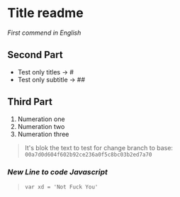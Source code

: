 # Title readme

*First commend in English*

## Second Part

- Test only titles -> #
- Test only subtitle -> ##

## Third Part

1. Numeration one
1. Numeration two
1. Numeration three

> It's blok the text to test for change branch to base: `00a7d0d604f602b92ce236a0f5c8bc03b2ed7a70`

### *New Line to code Javascript*

> `var xd = 'Not Fuck You'`